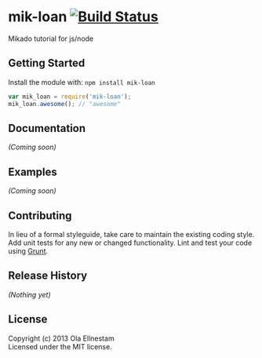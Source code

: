 # mik-loan [![Build Status](https://secure.travis-ci.org/ellnestam/mik-loan.png?branch=master)](http://travis-ci.org/ellnestam/mik-loan)

Mikado tutorial for js/node

## Getting Started
Install the module with: `npm install mik-loan`

```javascript
var mik_loan = require('mik-loan');
mik_loan.awesome(); // "awesome"
```

## Documentation
_(Coming soon)_

## Examples
_(Coming soon)_

## Contributing
In lieu of a formal styleguide, take care to maintain the existing coding style. Add unit tests for any new or changed functionality. Lint and test your code using [Grunt](http://gruntjs.com/).

## Release History
_(Nothing yet)_

## License
Copyright (c) 2013 Ola Ellnestam  
Licensed under the MIT license.
